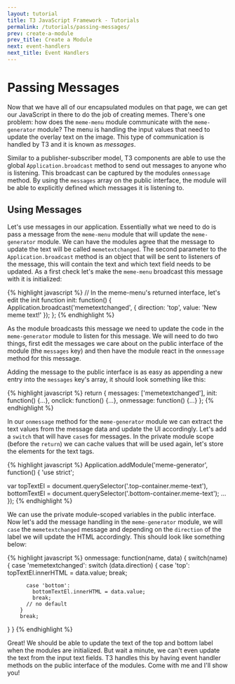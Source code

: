 ```yaml
---
layout: tutorial
title: T3 JavaScript Framework - Tutorials
permalink: /tutorials/passing-messages/
prev: create-a-module
prev_title: Create a Module
next: event-handlers
next_title: Event Handlers
---
```


# Passing Messages

Now that we have all of our encapsulated modules on that page, we can get our JavaScript in there to do the job of creating memes. There's one problem: how does the `meme-menu` module communicate with the `meme-generator` module? The menu is handling the input values that need to update the overlay text on the image. This type of communication is handled by T3 and it is known as *messages*.

Similar to a publisher-subscriber model, T3 components are able to use the global `Application.broadcast` method to send out messages to anyone who is listening. This broadcast can be captured by the modules `onmessage` method. By using the `messages` array on the public interface, the module will be able to explicitly defined which messages it is listening to.

## Using Messages

Let's use messages in our application. Essentially what we need to do is pass a message from the `meme-menu` module that will update the `meme-generator` module. We can have the modules agree that the message to update the text will be called `memetextchanged`. The second parameter to the `Application.broadcast` method is an object that will be sent to listeners of the message, this will contain the text and which text field needs to be updated. As a first check let's make the `meme-menu` broadcast this message with it is initialized:

{% highlight javascript %}
// In the meme-menu's returned interface, let's edit the init function
init: function() {
  Application.broadcast('memetextchanged', {
    direction: 'top',
    value: 'New meme text!'
  });
};
{% endhighlight %}

As the module broadcasts this message we need to update the code in the `meme-generator` module to listen for this message. We will need to do two things, first edit the messages we care about on the public interface of the module (the `messages` key) and then have the module react in the `onmessage` method for this message.

Adding the message to the public interface is as easy as appending a new entry into the `messages` key's array, it should look something like this:

{% highlight javascript %}
return {
  messages: ['memetextchanged'],
  init: function() {...},
  onclick: function() {...},
  onmessage: function() {...}
};
{% endhighlight %}

In our `onmessage` method for the `meme-generator` module we can extract the text values from the message data and update the UI accordingly. Let's add a `switch` that will have `case`s for messages. In the private module scope (before the `return`) we can cache values that will be used again, let's store the elements for the text tags.

{% highlight javascript %}
Application.addModule('meme-generator', function() {
  'use strict';

  var topTextEl = document.querySelector('.top-container.meme-text'),
      bottomTextEl = document.querySelector('.bottom-container.meme-text');
  ...
});
{% endhighlight %}

We can use the private module-scoped variables in the public interface. Now let's add the message handling in the `meme-generator` module, we will `case` the `memetextchanged` message and depending on the `direction` of the label we will update the HTML accordingly. This should look like something below:

{% highlight javascript %}
onmessage: function(name, data) {
  switch(name) {
      case 'memetextchanged':
        switch (data.direction) {
          case 'top':
            topTextEl.innerHTML = data.value;
            break;

          case 'bottom':
            bottomTextEl.innerHTML = data.value;
            break;
          // no default
        }
        break;
  }
}
{% endhighlight %}

Great! We should be able to update the text of the top and bottom label when the modules are initialized. But wait a minute, we can't even update the text from the input text fields. T3 handles this by having event handler methods on the public interface of the modules. Come with me and I'll show you!
